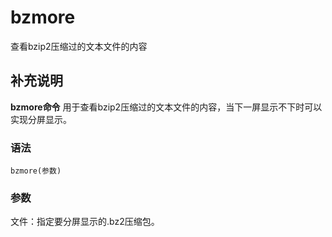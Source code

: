 bzmore
===

查看bzip2压缩过的文本文件的内容

## 补充说明

**bzmore命令** 用于查看bzip2压缩过的文本文件的内容，当下一屏显示不下时可以实现分屏显示。

###  语法

```shell
bzmore(参数)
```

###  参数

文件：指定要分屏显示的.bz2压缩包。


